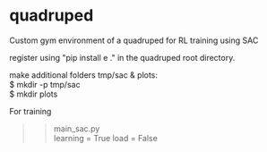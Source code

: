 # quadruped
Custom gym environment of a quadruped for RL training using SAC  

register using "pip install e ." in the quadruped root directory.  


make additional folders tmp/sac & plots:  
$ mkdir -p tmp/sac  
$ mkdir plots  

For training
>>main_sac.py  
>>learning = True
>>load = False
